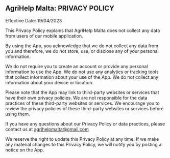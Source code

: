 ## AgriHelp Malta: PRIVACY POLICY

Effective Date: 19/04/2023

This Privacy Policy explains that AgriHelp Malta does not collect any data from users of our mobile application.

By using the App, you acknowledge that we do not collect any data from you and therefore, we do not store, use, or disclose any of your personal information.

We do not require you to create an account or provide any personal information to use the App. We do not use any analytics or tracking tools that collect information about your use of the App. We do not collect any information about your device or location.

Please note that the App may link to third-party websites or services that have their own privacy policies. We are not responsible for the data practices of these third-party websites or services. We encourage you to review the privacy policies of these third-party websites or services before using them.

If you have any questions about our Privacy Policy or data practices, please contact us at agrihelpmalta@gmail.com

We reserve the right to update this Privacy Policy at any time. If we make any material changes to this Privacy Policy, we will notify you by posting a notice on the App.

